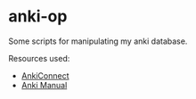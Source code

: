 # anki-op

Some scripts for manipulating my anki database.

Resources used:

- [AnkiConnect](https://foosoft.net/projects/anki-connect/index.html)
- [Anki Manual](https://docs.ankiweb.net/searching.html)
